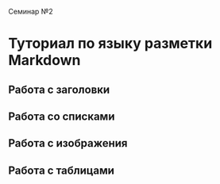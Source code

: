Семинар №2

# Туториал по языку разметки Markdown

## Работа с заголовки


## Работа со списками

## Работа с изображения


## Работа с таблицами